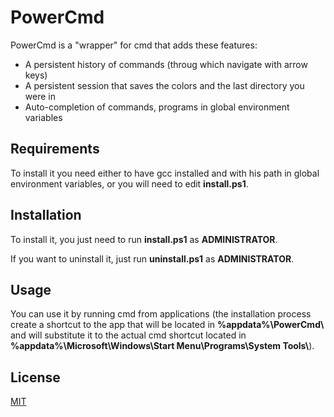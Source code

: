 # PowerCmd

PowerCmd is a "wrapper" for cmd that adds these features:

- A persistent history of commands (throug which navigate with arrow keys)
- A persistent session that saves the colors and the last directory you were in
- Auto-completion of commands, programs in global environment variables

## Requirements

To install it you need either to have gcc installed and with his path in global environment variables, or you will need to edit **install.ps1**.

## Installation

To install it, you just need to run **install.ps1** as **ADMINISTRATOR**.

If you want to uninstall it, just run **uninstall.ps1** as **ADMINISTRATOR**.

## Usage

You can use it by running cmd from applications (the installation process create a shortcut to the app that will be located in **%appdata%\PowerCmd\\** and will substitute it to the actual cmd shortcut located in **%appdata%\Microsoft\Windows\Start Menu\Programs\System Tools\\**).




## License

[MIT](https://choosealicense.com/licenses/mit/)
